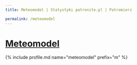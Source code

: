 ```yaml
---
title: Meteomodel | Statystyki patronite.pl | Patromierz

permalink: /meteomodel
---
```


# [Meteomodel](https://patronite.pl/meteomodel)

{% include profile.md name="meteomodel" prefix="m" %}
